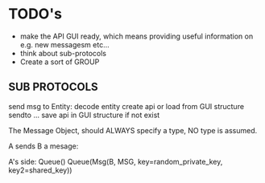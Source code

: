 # TODO's

* make the API GUI ready, which means providing useful information on e.g. new messagesm etc...
* think about sub-protocols
* Create a sort of GROUP

## SUB PROTOCOLS
send msg to Entity:
decode entity
create api or load from GUI structure
sendto ...
save api in GUI structure if not exist


The Message Object, should ALWAYS specify a type,
NO type is assumed.

A sends B a mesage:

A's side:
Queue()
Queue(Msg(B, MSG, key=random_private_key, key2=shared_key))


